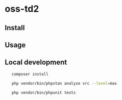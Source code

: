 # oss-td2

## Install 

## Usage

## Local development 

```bash
   composer install
```


```bash
   php vendor/bin/phpstan analyze src --level=max
```


```bash
   php vendor/bin/phpunit tests
```